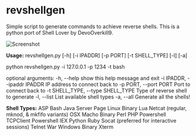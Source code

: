 # revshellgen
Simple script to generate commands to achieve reverse shells. This is a python port of Shell Lover by DevoOverkill9.

![Screenshot](https://user-images.githubusercontent.com/45709553/54481816-b75ff180-4807-11e9-84db-17aadd39799c.PNG)

**Usage:**
revshellgen.py [-h] [-i IPADDR] [-p PORT] [-t SHELL_TYPE] [-l] [-a]

python revshellgen.py -i 127.0.0.1 -p 1234 -t bash

optional arguments:
  -h, --help            show this help message and exit
  -i IPADDR, --ipaddr IPADDR
                        IP address to connect back to
  -p PORT, --port PORT  Port to connect back to
  -t SHELL_TYPE, --type SHELL_TYPE
                        Type of reverse shell to generate
  -l, --list            List available shell types
  -a, --all             Generate all the shells!

**Shell Types:**
ASP
Bash
Java Server Page
Linux Binary
Lua
Netcat (regular, mknod, & mkfifo variants)
OSX Macho Binary
Perl
PHP
Powershell TCPClient
Powershell IEX
Python
Ruby
Socat (preferred for interactive sessions)
Telnet
War
Windows Binary
Xterm
